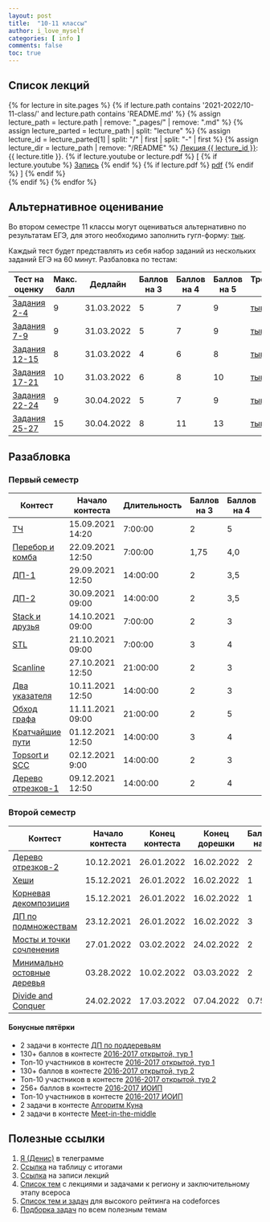 ```yaml
---
layout: post
title:  "10-11 классы"
author: i_love_myself
categories: [ info ]
comments: false
toc: true
---
```


## Список лекций

<div>
<p>
{% for lecture in site.pages %}
    {% if lecture.path contains '2021-2022/10-11-class/' and lecture.path contains 'README.md' %}
    {% assign lecture_path = lecture.path | remove: "_pages/" | remove: ".md" %}
    {% assign lecture_parted = lecture_path | split: "lecture" %}
    {% assign lecture_id = lecture_parted[1] | split: "/" | first | split: "-" | first %}
    {% assign lecture_dir = lecture_path | remove: "/README" %}
        <a href="{{ site.baseurl }}/{{ lecture_path }}">Лекция {{ lecture_id }}</a>: {{ lecture.title }}.
        {% if lecture.youtube or lecture.pdf %}
            [
            {% if lecture.youtube %}
                <a href="https://youtu.be/{{ lecture.youtube }}">Запись</a>
            {% endif %}
            {% if lecture.pdf %}
                <a href="{{ site.baseurl }}/{{ lecture_dir }}/{{ lecture.pdf }}">pdf</a>
            {% endif %}
            ]
        {% endif %}
        <br>
    {% endif %}
{% endfor %}
</p>
</div>

## Альтернативное оценивание

Во втором семестре 11 классы могут оцениваться альтернативно по результатам ЕГЭ, для этого необходимо заполнить гугл-форму: [тык](https://forms.gle/mXXhyU6a6ktsJuzu5).

Каждый тест будет представлять из себя набор заданий из нескольких заданий ЕГЭ на 60 минут. Разбаловка по тестам:

| Тест на оценку | Макс. балл | Дедлайн | Баллов на 3 | Баллов на 4 | Баллов на 5 | Тренирововчный тест
|---|---|---|---|---|---|---|
| [Задания 2-4](https://inf-ege.sdamgia.ru/test?id=10401523) | 9 | 31.03.2022 | 5 | 7 | 9 | [тык](https://inf-ege.sdamgia.ru/test?id=10323214) |
| [Задания 7-9](https://inf-ege.sdamgia.ru/test?id=10401493) | 9 | 31.03.2022 | 5 | 7 | 9 | [тык](https://inf-ege.sdamgia.ru/test?id=10401556) |
| [Задания 12-15](https://inf-ege.sdamgia.ru/test?id=10401530) | 8 | 31.03.2022 | 4 | 6 | 8 | [тык](https://inf-ege.sdamgia.ru/test?id=10401552) |
| [Задания 17-21](https://inf-ege.sdamgia.ru/test?id=10401592) | 10 | 31.03.2022 | 6 | 8 | 10 | [тык](https://inf-ege.sdamgia.ru/test?id=10401582) |
| [Задания 22-24](https://inf-ege.sdamgia.ru/test?id=10565687) | 9 | 30.04.2022 | 5 | 7 | 9 | [тык](https://inf-ege.sdamgia.ru/test?id=10565699) |
| [Задания 25-27](https://inf-ege.sdamgia.ru/test?id=10565713) | 15 | 30.04.2022 | 8 | 11 | 13 | [тык](https://inf-ege.sdamgia.ru/test?id=10565712) |

## Разабловка

### Первый семестр

| Контест       | Начало контеста | Длительность | Баллов на 3 | Баллов на 4  | Баллов на 5 |
| ------------- | -- |-------------| ----- | -- | -- |
| [ТЧ](http://codeforces.com/contest/344768) | 15.09.2021 14:20 | 7:00:00| 2 | 5 | 10
| [Перебор и комба](http://codeforces.com/contest/345756) | 22.09.2021 12:50 | 7:00:00 | 1,75 | 4,0 | 10
| [ДП-1](https://codeforces.com/gym/346623) | 29.09.2021 12:50 | 14:00:00 | 2 | 3,5 | 4
| [ДП-2](https://codeforces.com/gym/346638) | 30.09.2021 09:00 | 14:00:00 | 2 | 3,5 | 4
| [Stack и друзья](https://codeforces.com/gym/349070) | 14.10.2021 09:00 | 7:00:00 | 2 | 3 | 5
| [STL](http://codeforces.com/gym/350203) | 21.10.2021 09:00 | 7:00:00 | 3 | 4 | 7
| [Scanline](https://codeforces.com/gym/351360) | 27.10.2021 12:50 | 21:00:00 | 2 | 3 | 4
| [Два указателя](https://codeforces.com/gym/350243) | 10.11.2021 12:50 | 14:00:00 | 2 | 3 | 4
| [Обход графа](http://codeforces.com/gym/350436) | 11.11.2021 09:00 | 21:00:00 | 2 | 5 | 8
| [Кратчайшие пути](http://codeforces.com/gym/355819) | 01.12.2021 12:50 | 14:00:00 | 3 | 4 | 5
| [Topsort и SCC](http://codeforces.com/gym/357638) | 02.12.2021 9:00 | 14:00:00 | 2 | 3 | 4
| [Дерево отрезков-1](http://codeforces.com/gym/355824) | 09.12.2021 12:50 | 14:00:00 | 2 | 4 | 5

### Второй семестр

| Контест       | Начало контеста | Конец контеста | Конец дорешки | Баллов на 3 | Баллов на 4  | Баллов на 5 |
| ------------- | -- |-------------| ----- | -- | -- | -- |
| [Дерево отрезков-2](http://codeforces.com/gym/358898) | 10.12.2021 | 26.01.2022 | 16.02.2022 | 2 | 3 | 4
| [Хеши](https://codeforces.com/gym/359876) | 15.12.2021 | 26.01.2022 | 16.02.2022 | 1 | 2 | 3
| [Корневая декомпозиция](https://codeforces.com/gym/359877) | 15.12.2021 | 26.01.2022 | 16.02.2022 | 1 | 2 | 3
| [ДП по подмножествам](http://codeforces.com/gym/350245) | 23.12.2021 | 26.01.2022 | 16.02.2022 | 3 | 4 | 7
| [Мосты и точки сочленения](http://codeforces.com/gym/366275) | 27.01.2022 | 03.02.2022 | 24.02.2022 | 2 | 3 | 6
| [Минимально остовные деревья](http://codeforces.com/gym/367279) | 03.28.2022 | 10.02.2022 | 03.03.2022 | 2 | 3 | 5
| [Divide and Conquer](http://codeforces.com/gym/370555) | 24.02.2022 | 17.03.2022 | 07.04.2022 | 0.75 | 1.5 | 2.25

#### Бонусные пятёрки

* 2 задачи в контесте [ДП по поддеревьям](http://codeforces.com/gym/364312)
* 130+ баллов в контесте [2016-2017 открытой, тур 1](http://codeforces.com/gym/367238)
* Топ-10 участников в контесте [2016-2017 открытой, тур 1](http://codeforces.com/gym/367238)
* 130+ баллов в контесте [2016-2017 открытой, тур 2](http://codeforces.com/gym/367957)
* Топ-10 участников в контесте [2016-2017 открытой, тур 2](http://codeforces.com/gym/367957)
* 256+ баллов в контесте [2016-2017 ИОИП](http://codeforces.com/gym/367950)
* Топ-10 участников в контесте [2016-2017 ИОИП](http://codeforces.com/gym/367950)
* 2 задачи в контесте [Алгоритм Куна](http://codeforces.com/gym/374176)
* 2 задачи в контесте [Meet-in-the-middle](http://codeforces.com/gym/373538)

## Полезные ссылки

1. [Я (Денис)](https://t.me/i_1ove_myse1f) в телеграмме
1. [Ссылка](http://ec2-3-86-34-238.compute-1.amazonaws.com/standings/cte11-2021/) на таблицу с итогами
1. [Ссылка](https://youtube.com/playlist?list=PLXKRy1QlvcjMrm5Blg1rj1DD6uXQzicmY) на записи лекций
1. [Список тем](https://docs.google.com/spreadsheets/d/1p0n79rlhHRMBjddfHWMhoTMDZ7Yz3bHAjHOMjLPpCw8/edit#gid=1727586492) с лекциями и задачами к региону и заключительному этапу всероса
1. [Список тем и задач](https://blog.shahjalalshohag.com/topic-list/) для высокого рейтинга на codeforces
1. [Подборка задач](https://codeforces.com/blog/entry/55274) по всем полезным темам
